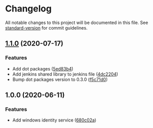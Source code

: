 # Changelog

All notable changes to this project will be documented in this file. See [standard-version](https://github.com/conventional-changelog/standard-version) for commit guidelines.

## [1.1.0](http://nas/matt/Janda.Runtime.Security/compare/1.0.0...1.1.0) (2020-07-17)


### Features

* Add dot packages ([5ed83b4](http://nas/matt/Janda.Runtime.Security/commit/5ed83b4d6f47a681185e36acc5db3320ef3b8b64))
* Add jenkins shared library to jenkins file ([4dc2204](http://nas/matt/Janda.Runtime.Security/commit/4dc2204d157e52e4f2c3ff3d2cadbfd26c14b934))
* Bump dot packages version to 0.3.0 ([f5c71d0](http://nas/matt/Janda.Runtime.Security/commit/f5c71d06f494f1295ec30af401064c1f4481011f))

## 1.0.0 (2020-06-11)


### Features

* Add windows identity service ([680c02a](http://nas/matt/Janda.Runtime.Security/commit/680c02abb144987817628067fbd4723b3436bb3b))
